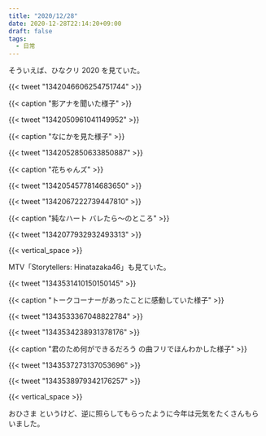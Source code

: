 ```yaml
---
title: "2020/12/28"
date: 2020-12-28T22:14:20+09:00
draft: false
tags: 
  - 日常
---
```


そういえば、ひなクリ 2020 を見ていた。

{{< tweet "1342046606254751744" >}}

{{< caption "影アナを聞いた様子" >}}


{{< tweet "1342050961041149952" >}}

{{< caption "なにかを見た様子" >}}

{{< tweet "1342052850633850887" >}}

{{< caption "花ちゃんズ" >}}

{{< tweet "1342054577814683650" >}}

{{< tweet "1342067222739447810" >}}

{{< caption "純なハート バレたら〜のところ" >}}

{{< tweet "1342077932932493313" >}}


{{< vertical_space >}}

MTV「Storytellers: Hinatazaka46」も見ていた。

{{< tweet "1343531410150150145" >}}

{{< caption "トークコーナーがあったことに感動していた様子" >}}

{{< tweet "1343533367048822784" >}}

{{< tweet "1343534238931378176" >}}

{{< caption "君のため何ができるだろう の曲フリでほんわかした様子" >}}

{{< tweet "1343537273137053696" >}}

{{< tweet "1343538979342176257" >}}

{{< vertical_space >}}


おひさま というけど、逆に照らしてもらったように今年は元気をたくさんもらいました。
